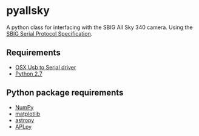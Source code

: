 pyallsky
========

A python class for interfacing with the SBIG All Sky 340 camera. Using the [SBIG Serial Protocol Specification](ftp://sbig.com/pub/devsw/SG4_AllSky-340_SerialSpec.pdf).

Requirements
------------
* [OSX Usb to Serial driver](http://plugable.com/drivers/prolific/)
* [Python 2.7](http://python.org)

Python package requirements
-------------------
* [NumPy](http://www.numpy.org/)
* [matplotlib](http://matplotlib.org/)
* [astropy](https://astropy.readthedocs.org/en/stable/)
* [APLpy](http://aplpy.github.io/)
